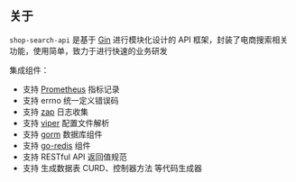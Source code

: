 ## 关于

`shop-search-api` 是基于 [Gin](https://github.com/gin-gonic/gin) 进行模块化设计的 API 框架，封装了电商搜索相关功能，使用简单，致力于进行快速的业务研发


集成组件：


- 支持 [Prometheus](https://github.com/prometheus/client_golang) 指标记录 
- 支持 errno 统一定义错误码 
- 支持 [zap](https://go.uber.org/zap) 日志收集 
- 支持 [viper](https://github.com/spf13/viper) 配置文件解析
- 支持 [gorm](https://gorm.io/gorm) 数据库组件
- 支持 [go-redis](https://github.com/go-redis/redis/v7) 组件
- 支持 RESTful API 返回值规范
- 支持 生成数据表 CURD、控制器方法 等代码生成器


